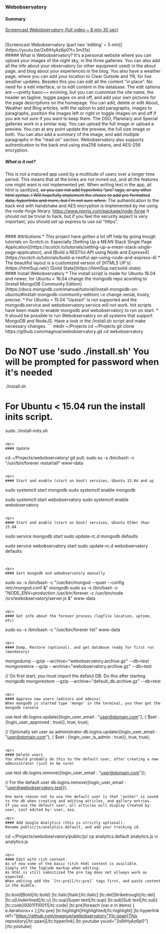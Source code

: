 ### Webobservatory

#### Summary
[Screencast Webobservatory (full video ~ 8 min 30 sec)](https://youtu.be/2s6tHyAz6p0)

<br>
[Screencast Webobservatory (part two 'editing' ~ 5 min)](https://youtu.be/2s6tHyAz6p0?t=3m31s)

<br>
##### What is Webobservatory?
It's a personal website where you can upload your images of the night sky, in the three galleries. You can also add all the info about your observatory (or other equipment used) in the about page, and blog about your experiences in the blog. You also have a weather page, where you can add your location to Clear Outside and YR, for live weather updates. Besides this you can edit all the content "in place". No need for a edit interface, or to edit content in the database. The edit options are ~~pretty basic~~ evolving, but you can customize the site name, the header an tagline, toggle pages on and off, and add your own pictures for the page descriptions on the homepage. You can add, delete or edit About, Weather and Blog articles, with the option to add paragraphs, images to paragraphs, position the images left or right or toggle images on and off if you are not sure if you want to keep them. The DSO, Planetary and Special galleries work in a similar way. You can upload the full image or upload a preview. You can at any point update the preview, the full size image or both. You can also add a summary of the image, and add multiple paragraphs in the "read on" section. Webobservatory also supports authentication to the back end using sha256 tokens, and AES-256 encryption.

##### What is it not?
This is not a matured app used by a multitude of users over a longer time period. This means that all the kinks are not ironed out, and all the features one might want is not implemented yet. When writing text in the app, all html is sanitized, ~~so you can not add hyperlinks "pre" tags, or any other html syntax. I Will hopefully implement the choice to add pre formatted data, hyperlinks and more, but I'm not sure when.~~ The authentication to the back end with handshake and AES encryption is implemented by me using the node-forge library. https://www.npmjs.com/package/node-forge It should not be trivial to hack, but if you feel the security aspect is very important, you should set up express to use ssl "https".

<br>
#### Attributions
* This project have gotten a lot off help by going trough tutorials on Scotch.io. Especially [Setting Up a MEAN Stack Single Page Application](https://scotch.io/tutorials/setting-up-a-mean-stack-single-page-application), and [Build a RESTful API using Node and Express4](https://scotch.io/tutorials/build-a-restful-api-using-node-and-express-4)
* The beautiful layout is a customized version of [HTML5 UP's](https://html5up.net/) [Solid State](https://html5up.net/solid-state).

<br>
#### Install Webobservatory
* The install script is made for Ubuntu 16.04 and newer, for Ubuntu < 16.04 change the mongodb repo acording to [Install MongoDB Community Edition](https://docs.mongodb.com/manual/tutorial/install-mongodb-on-ubuntu/#install-mongodb-community-edition) i.e change xenial, trusty, precise.
* For Ubuntu < 15.04 "Upstart" is not supported and the mongodb.service and webobservatory.service will not work. Init scripts have been made to enable mongodb and webobservatory to run on start.
* It should be possible to run Webobservatory on all systems that support MongoDB and NodeJS. Have a look in the /install.sh script and make necessary changes.
```
mkdir ~/Projects
cd ~/Projects
git clone https://github.com/magnue/webobservatory.git
cd webobservatory

# Do NOT use 'sudo ./install.sh' You will be prompted for password when it's needed
./install.sh

# For Ubuntu < 15.04 run the install inits script.
sudo ./install-inits.sh
```

<br>
#### Update
```
cd ~/Projects/webobservatory/
git pull; sudo su -s /bin/bash -c "/usr/bin/forever restartall" www-data
```

<br>
#### Start and enable (start on boot) services, Ubuntu 15.04 and up
```
sudo systemctl start mongodb
sudo systemctl enable mongodb

sudo systemctl start webobservatory
sudo systemctl enable webobservatory
```

<br>
#### Start and enable (start on boot) services, Ubuntu Older than 15.04
```
sudo service mongodb start
sudo update-rc.d mongodb defaults

sudo service webobservatory start
sudo update-rc.d webobservatory defaults
```


<br>
#### Sart mongodb and webobservatory manually
```
sudo su -s /bin/bash -c "/usr/bin/mongod --quiet --config /etc/mongod.conf &" mongodb
sudo su -s /bin/bash -c "NODE_ENV=production /usr/bin/forever -c /usr/bin/node /srv/webobservatory/server.js &" www-data
```

<br>
#### Get info about the forever process (logfile location, uptime, etc)
```
sudo su -s /bin/bash -c "/usr/bin/forever list" www-data
```

<br>
#### Dump, Restore (optional), and get database ready for first run (mandatory)
```
mongodump --gzip --archive="webobservatory.archive.gz" --db=test
mongorestore --gzip --archive="webobservatory.archive.gz" --db=test

// On first start, you must import the defalut DB. Do this after starting mongodb
mongorestore --gzip --archive="default_db.archive.gz" --db=test
```

<br>
#### Approve new users (editors and admins)
When mongodb is started type 'mongo' in the terminal, you then get the mongodb console
```
use test
db.logins.update({login_user_email : "user@domain.com"}, { $set : {login_user_approved : true}}, true, true);

// Optionally set user as administrator
db.logins.update({login_user_email : "user@domain.com"}, { $set : {login_user_is_admin : true}}, true, true);
```

<br>
#### Delete users
You should probably do this to the default user, after creating a new administrator (just to be sure)
```
use test
db.logins.remove({login_user_email : "user@domain.com"});

// For the default user
db.logins.remove({login_user_email : "user@webobservatory.test});
```
One more reason not to use the default user is that "author" is saved to the db when creating and editing atricles, and gallery entries.
If you use the default user, all articles will display Created by: user, Last edited by: user, aso.

<br>
#### Add Google Analytics (this is strictly optional).
Rename public/js/analytics.default, and add your tracking id.
```
cd ~/Projects/webobservatory/public/js/
cp analytics.default analytics.js
vi analytics.js
```

<br>
#### Edit with rich content.
As of now some of the basic ritch html content is availible.
Simply att the TagCode markup when editing.
As Html is still sabnitized the pre tag does not allways work as expected.
When editing add the `[tc:pre][/tc:pre]` tags first, and paste content in the middle.
```
[tc:bold]Bold[/tc:bold]
[tc:italic]Italic[/tc:italic]
[tc:del]Striketrough[/tc:del]
[tc:u]Underlined[/tc:u]
[tc:sup]Super text[/tc:sup]
[tc:sub]Sub text[/tc:sub]
[tc:code]00011110011[/tc:code]
[tc:pre]foreach (var e in items) { e.iterations++ };[/tc:pre]
[tc:highlight]Highlighted[/tc:highlight]
[tc:hyperlink ref="https://github.com/magnue/webobservatory"][tc:span]This repository[/tc:span][/tc:hyperlink]
[tc:youtube youid="2s6tHyAz6p0"][/tc:youtube]
```
